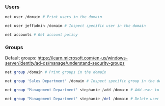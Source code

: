 ### Users

```powershell
net user /domain # Print users in the domain
```

```powershell
net user jeffadmin /domain # Inspect specific user in the domain
```

```powershell
net accounts # Get account policy
```

### Groups

Default groups: https://learn.microsoft.com/en-us/windows-server/identity/ad-ds/manage/understand-security-groups

```powershell
net group /domain # Print groups in the domain
```

```powershell
net group 'Sales Department' /domain # Inspect specific group in the domain
```

```powershell
net group "Management Department" stephanie /add /domain # Add user to a specific group in the domain
```

```powershell
net group "Management Department" stephanie /del /domain # Delete user to a specific group in the domain
```

